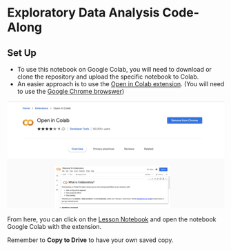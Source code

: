 # Exploratory Data Analysis Code-Along
## Set Up

- To use this notebook on Google Colab, you will need to download or clone the repository and upload the specific notebook to Colab.
- An easier approach is to use the [Open in Colab extension](https://chrome.google.com/webstore/detail/open-in-colab/iogfkhleblhcpcekbiedikdehleodpjo?hl=en). (You will need to use the [Google Chrome browswer](https://www.google.com/chrome/))


![open in colab](https://github.com/bloominstituteoftechnology/ds_code_along_unit_1/blob/main/1.1_Exploratory_Data_Analysis/assets/open_in_colab_sn.png?raw=true)

From here, you can click on the [Lesson Notebook](https://github.com/bloominstituteoftechnology/ds_code_along_unit_1/blob/main/1.1-EDA-Learner_blank.ipynb) and open the notebook Google Colab with the extension.

Remember to **Copy to Drive** to have your own saved copy.
